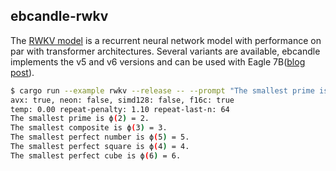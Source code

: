 ## ebcandle-rwkv

The [RWKV model](https://wiki.rwkv.com/) is a recurrent neural network model
with performance on par with transformer architectures. Several variants are
available, ebcandle implements the v5 and v6 versions and can be used with
Eagle 7B([blog post](https://blog.rwkv.com/p/eagle-7b-soaring-past-transformers)).

```bash
$ cargo run --example rwkv --release -- --prompt "The smallest prime is "
avx: true, neon: false, simd128: false, f16c: true
temp: 0.00 repeat-penalty: 1.10 repeat-last-n: 64
The smallest prime is ϕ(2) = 2.
The smallest composite is ϕ(3) = 3.
The smallest perfect number is ϕ(5) = 5.
The smallest perfect square is ϕ(4) = 4.
The smallest perfect cube is ϕ(6) = 6.
```
